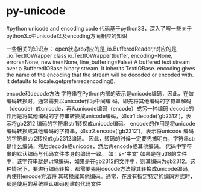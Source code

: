 py-unicode
==========

#python unicode and encoding code
代码基于python33，深入了解一些关于python3.x中unicode以及encoding方面相应的知识

一些相关的知识点：
open状态rb对应的是_io.BufferedReader,r对应的是_io.TextIOWrapper
class io.TextIOWrapper(buffer, encoding=None, errors=None, newline=None, 
line_buffering=False)
A buffered text stream over a BufferedIOBase binary stream. It inherits TextIOBase.
encoding gives the name of the encoding that the stream will be decoded or encoded with. It 
defaults to locale.getpreferredencoding().

encode和decode方法
字符串在Python内部的表示是unicode编码，因此，在做编码转换时，通常需要以unicode作为中间编
码，即先将其他编码的字符串解码（decode）成unicode，再从unicode编码（encode）成另一种编码
decode的作用是将其他编码的字符串转换成unicode编码，如str1.decode('gb2312')，表示将gb2312
编码的字符串str1转换成unicode编码。 
encode的作用是将unicode编码转换成其他编码的字符串，如str2.encode('gb2312')，表示将unicode
编码的字符串str2转换成gb2312编码。 
因此，转码的时候一定要先搞明白，字符串str是什么编码，然后decode成unicode，然后再encode成其他编码。
代码中字符串的默认编码与代码文件本身的编码一致。 
如：s='中文'
如果是在utf8的文件中，该字符串就是utf8编码，如果是在gb2312的文件中，则其编码为gb2312。这
种情况下，要进行编码转换，都需要先用decode方法将其转换成unicode编码，再使用encode方法将
其转换成其他编码。通常，在没有指定特定的编码方式时，都是使用的系统默认编码创建的代码文件
